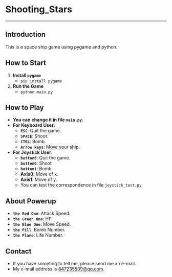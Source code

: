 # Shooting_Stars

---

## Introduction

This is a space ship game using pygame and python.

## How to Start

1. **Install ``pygame``**
	* ``pip install pygame``
2. **Run the Game**
	* ``python main.py``

## How to Play

* **You can change it in file ``main.py``.**
* **For Keyboard User:**
	* **``ESC``**: Quit the game.
	* **``SPACE``**: Shoot.
	* **``CTRL``**: Bomb.
	* **``Arrow keys``**: Move your ship.
* **For Joystick User:**
	* **``button6``**:  Quit the game.
	* **``button0``**: Shoot.
	* **``button1``**: Bomb.
	* **Axis0**: Move of x.
	* **Axis1**: Move of y.
	* You can test the correspondence in file ``joystick_test.py``.

## About Powerup

* **``the Red One``**: Attack Speed.
* **``the Green One``**: HP.
* **``the Blue One``**: Move Speed.
* **``the Pill``**: Bomb Number.
* **``the Plane``**: Life Number.

## Contact

* If you have someting to tell me, please send me an e-mail.
* My e-mail address is <847235539@qq.com>.